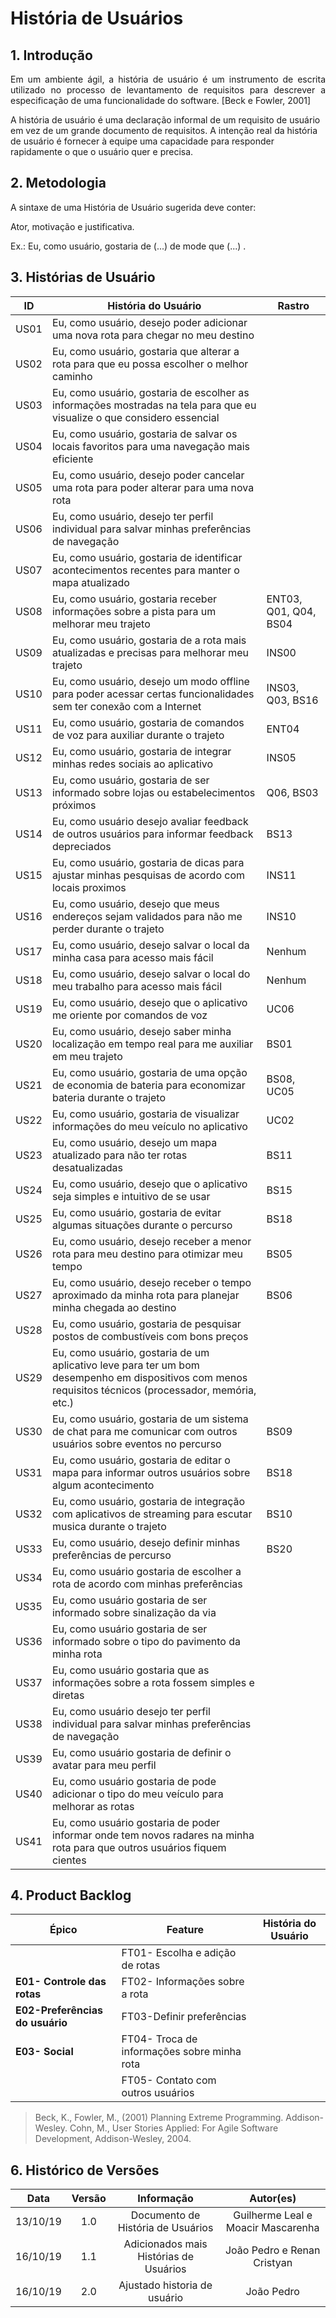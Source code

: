 # História de Usuários

## 1. Introdução
<p align="justify">Em um ambiente ágil, a história de usuário é um instrumento de escrita utilizado no
processo de levantamento de requisitos para descrever a especificação de uma
funcionalidade do software. [Beck e Fowler, 2001]</p>
<p align="justfy">A história de usuário é uma declaração informal de um requisito de usuário em vez de
um grande documento de requisitos. A intenção real da história de usuário é fornecer à
equipe uma capacidade para responder rapidamente o que o usuário quer e precisa. </p>

## 2. Metodologia

A sintaxe de uma História de Usuário sugerida deve conter:

Ator, motivação e justificativa.

Ex.: Eu, como usuário, gostaria de (...) de mode que (...) .

## 3. Histórias de Usuário

ID| História do Usuário |Rastro|
|--|--|--|
|US01| Eu, como usuário, desejo poder adicionar uma nova rota para chegar no meu destino||
|US02| Eu, como usuário, gostaria que alterar a rota para que eu possa escolher o melhor caminho||
|US03| Eu, como usuário, gostaria de escolher as informações mostradas na tela para que eu visualize o que considero essencial||
|US04| Eu, como usuário, gostaria de salvar os locais favoritos para uma navegação mais eficiente| |
|US05| Eu, como usuário, desejo poder cancelar uma rota para poder alterar para uma nova rota||
|US06| Eu, como usuário, desejo ter perfil individual para salvar minhas preferências de navegação||
|US07| Eu, como usuário, gostaria de identificar acontecimentos recentes para manter o mapa atualizado||
|US08| Eu, como usuário, gostaria receber informações sobre a pista para um melhorar meu trajeto|ENT03, Q01, Q04, BS04|
|US09|Eu, como usuário, gostaria de a rota mais atualizadas e precisas para melhorar meu trajeto |INS00|
|US10|Eu, como usuário, desejo um modo offline para poder acessar certas funcionalidades sem ter conexão com a Internet|INS03, Q03, BS16|
|US11| Eu, como usuário, gostaria de comandos de voz para auxiliar durante o trajeto|ENT04|
|US12| Eu, como usuário, gostaria de integrar minhas redes sociais ao aplicativo |INS05
|US13| Eu, como usuário, gostaria de ser informado sobre lojas ou estabelecimentos próximos | Q06, BS03 |
|US14| Eu, como usuário desejo avaliar feedback de outros usuários para informar feedback depreciados |BS13|
|US15| Eu, como usuário, gostaria de dicas para ajustar minhas pesquisas de acordo com locais proximos  |INS11|
|US16| Eu, como usuário, desejo que meus endereços sejam validados para não me perder durante o trajeto |INS10|
|US17| Eu, como usuário, desejo salvar o local da minha casa para acesso mais fácil| Nenhum |
|US18| Eu, como usuário, desejo salvar o local do meu trabalho para acesso mais fácil| Nenhum |
|US19| Eu, como usuário, desejo que o aplicativo me oriente por comandos de voz | UC06 |
|US20| Eu, como usuário, desejo saber minha localização em tempo real para me auxiliar em meu trajeto|BS01|
|US21| Eu, como usuário, gostaria de uma opção de economia de bateria para economizar bateria durante o trajeto | BS08, UC05|
|US22| Eu, como usuário, gostaria de visualizar informações do meu veículo no aplicativo | UC02 |
|US23| Eu, como usuário, desejo um mapa atualizado para não ter rotas desatualizadas|BS11|
|US24| Eu, como usuário, desejo que o aplicativo seja simples e intuitivo de se usar| BS15 |
|US25| Eu, como usuário, gostaria de evitar algumas situações durante o percurso | BS18 |
|US26| Eu, como usuário, desejo receber a menor rota para meu destino para otimizar meu tempo|BS05|
|US27| Eu, como usuário, desejo receber o tempo aproximado da minha rota para planejar minha chegada ao destino |BS06|
|US28| Eu, como usuário, gostaria de pesquisar postos de combustíveis com bons preços | |
|US29| Eu, como usuário, gostaria de um aplicativo leve para ter um bom desempenho em dispositivos com menos requisitos técnicos (processador, memória, etc.)|| BS14 |
|US30| Eu, como usuário, gostaria de um sistema de chat para me comunicar com outros usuários sobre eventos no percurso |BS09|
|US31| Eu, como usuário, gostaria de editar o mapa para informar outros usuários sobre algum acontecimento | BS18 |
|US32| Eu, como usuário, gostaria de integração com aplicativos de streaming para escutar musica durante o trajeto |BS10|
|US33| Eu, como usuário, desejo definir minhas preferências de percurso | BS20 |
|US34|  Eu, como usuário gostaria de escolher a rota de acordo com minhas preferências |  |
|US35| Eu, como usuário gostaria de ser informado sobre sinalização da via |  |
|US36|Eu, como usuário gostaria de ser informado sobre o tipo do pavimento da minha rota |  |
|US37|Eu, como usuário gostaria que as informações sobre a rota fossem simples e diretas |  |
|US38|Eu, como usuário desejo ter perfil individual para salvar minhas preferências de navegação|  |
|US39| Eu, como usuário gostaria de definir o avatar para meu perfil |  |
|US40| Eu, como usuário gostaria de pode adicionar o tipo do meu veículo para melhorar as rotas|  |
|US41|Eu, como usuário gostaria de poder informar onde tem novos radares na minha rota para que outros usuários fiquem cientes |  |

## 4. Product Backlog
|Épico| Feature | História do Usuário |
|--|--|--|
||FT01- Escolha e adição de rotas||
|**E01- Controle das rotas**|FT02- Informações sobre a rota||
|**E02-Preferências do usuário**|FT03-Definir preferências||
|**E03- Social**|FT04- Troca de informações sobre minha rota ||
||FT05- Contato com outros usuários| |

<!-- ## 5. Referênias -->

>Beck, K., Fowler, M., (2001) Planning Extreme Programming. Addison-Wesley. Cohn,
M., User Stories Applied: For Agile Software Development, Addison-Wesley, 2004.

## 6. Histórico de Versões
|Data|Versão|Informação|Autor(es)|
|:----:|:----:|:----:|:----:|
| 13/10/19 | 1.0 | Documento de História de Usuários| Guilherme Leal e Moacir Mascarenha |
| 16/10/19 | 1.1 | Adicionados mais Histórias de Usuários | João Pedro e Renan Cristyan |
| 16/10/19 | 2.0 | Ajustado historia de usuário | João Pedro |
